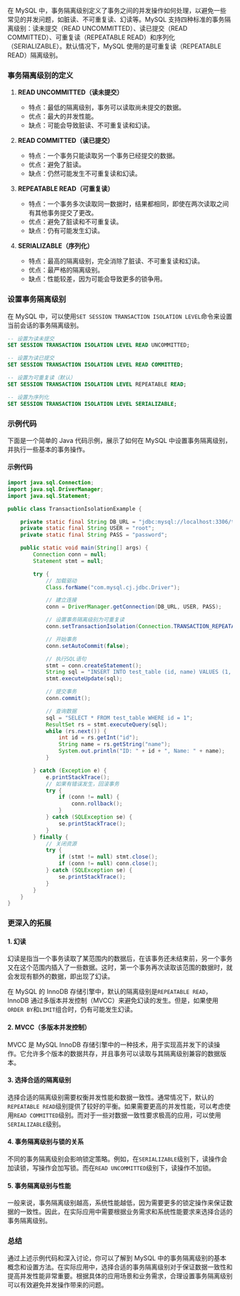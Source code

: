 在 MySQL 中，事务隔离级别定义了事务之间的并发操作如何处理，以避免一些常见的并发问题，如脏读、不可重复读、幻读等。MySQL 支持四种标准的事务隔离级别：读未提交（READ UNCOMMITTED）、读已提交（READ COMMITTED）、可重复读（REPEATABLE READ）和序列化（SERIALIZABLE）。默认情况下，MySQL 使用的是可重复读（REPEATABLE READ）隔离级别。

### 事务隔离级别的定义

1. **READ UNCOMMITTED（读未提交）**

   - 特点：最低的隔离级别，事务可以读取尚未提交的数据。
   - 优点：最大的并发性能。
   - 缺点：可能会导致脏读、不可重复读和幻读。

2. **READ COMMITTED（读已提交）**

   - 特点：一个事务只能读取另一个事务已经提交的数据。
   - 优点：避免了脏读。
   - 缺点：仍然可能发生不可重复读和幻读。

3. **REPEATABLE READ（可重复读）**

   - 特点：一个事务多次读取同一数据时，结果都相同，即使在两次读取之间有其他事务提交了更改。
   - 优点：避免了脏读和不可重复读。
   - 缺点：仍有可能发生幻读。

4. **SERIALIZABLE（序列化）**
   - 特点：最高的隔离级别，完全消除了脏读、不可重复读和幻读。
   - 优点：最严格的隔离级别。
   - 缺点：性能较差，因为可能会导致更多的锁争用。

### 设置事务隔离级别

在 MySQL 中，可以使用`SET SESSION TRANSACTION ISOLATION LEVEL`命令来设置当前会话的事务隔离级别。

```sql
-- 设置为读未提交
SET SESSION TRANSACTION ISOLATION LEVEL READ UNCOMMITTED;

-- 设置为读已提交
SET SESSION TRANSACTION ISOLATION LEVEL READ COMMITTED;

-- 设置为可重复读（默认）
SET SESSION TRANSACTION ISOLATION LEVEL REPEATABLE READ;

-- 设置为序列化
SET SESSION TRANSACTION ISOLATION LEVEL SERIALIZABLE;
```

### 示例代码

下面是一个简单的 Java 代码示例，展示了如何在 MySQL 中设置事务隔离级别，并执行一些基本的事务操作。

#### 示例代码

```java
import java.sql.Connection;
import java.sql.DriverManager;
import java.sql.Statement;

public class TransactionIsolationExample {

    private static final String DB_URL = "jdbc:mysql://localhost:3306/testdb";
    private static final String USER = "root";
    private static final String PASS = "password";

    public static void main(String[] args) {
        Connection conn = null;
        Statement stmt = null;

        try {
            // 加载驱动
            Class.forName("com.mysql.cj.jdbc.Driver");

            // 建立连接
            conn = DriverManager.getConnection(DB_URL, USER, PASS);

            // 设置事务隔离级别为可重复读
            conn.setTransactionIsolation(Connection.TRANSACTION_REPEATABLE_READ);

            // 开始事务
            conn.setAutoCommit(false);

            // 执行SQL语句
            stmt = conn.createStatement();
            String sql = "INSERT INTO test_table (id, name) VALUES (1, 'John')";
            stmt.executeUpdate(sql);

            // 提交事务
            conn.commit();

            // 查询数据
            sql = "SELECT * FROM test_table WHERE id = 1";
            ResultSet rs = stmt.executeQuery(sql);
            while (rs.next()) {
                int id = rs.getInt("id");
                String name = rs.getString("name");
                System.out.println("ID: " + id + ", Name: " + name);
            }

        } catch (Exception e) {
            e.printStackTrace();
            // 如果有错误发生，回滚事务
            try {
                if (conn != null) {
                    conn.rollback();
                }
            } catch (SQLException se) {
                se.printStackTrace();
            }
        } finally {
            // 关闭资源
            try {
                if (stmt != null) stmt.close();
                if (conn != null) conn.close();
            } catch (SQLException se) {
                se.printStackTrace();
            }
        }
    }
}
```

### 更深入的拓展

#### 1. 幻读

幻读是指当一个事务读取了某范围内的数据后，在该事务还未结束前，另一个事务又在这个范围内插入了一些数据。这时，第一个事务再次读取该范围的数据时，就会发现有额外的数据，即出现了幻读。

在 MySQL 的 InnoDB 存储引擎中，默认的隔离级别是`REPEATABLE READ`，InnoDB 通过多版本并发控制（MVCC）来避免幻读的发生。但是，如果使用`ORDER BY`和`LIMIT`组合时，仍有可能发生幻读。

#### 2. MVCC（多版本并发控制）

MVCC 是 MySQL InnoDB 存储引擎中的一种技术，用于实现高并发下的读操作。它允许多个版本的数据共存，并且事务可以读取与其隔离级别兼容的数据版本。

#### 3. 选择合适的隔离级别

选择合适的隔离级别需要权衡并发性能和数据一致性。通常情况下，默认的`REPEATABLE READ`级别提供了较好的平衡。如果需要更高的并发性能，可以考虑使用`READ COMMITTED`级别。而对于一些对数据一致性要求极高的应用，可以使用`SERIALIZABLE`级别。

#### 4. 事务隔离级别与锁的关系

不同的事务隔离级别会影响锁定策略。例如，在`SERIALIZABLE`级别下，读操作会加读锁，写操作会加写锁。而在`READ UNCOMMITTED`级别下，读操作不加锁。

#### 5. 事务隔离级别与性能

一般来说，事务隔离级别越高，系统性能越低，因为需要更多的锁定操作来保证数据的一致性。因此，在实际应用中需要根据业务需求和系统性能要求来选择合适的事务隔离级别。

### 总结

通过上述示例代码和深入讨论，你可以了解到 MySQL 中的事务隔离级别的基本概念和设置方法。在实际应用中，选择合适的事务隔离级别对于保证数据一致性和提高并发性能非常重要。根据具体的应用场景和业务需求，合理设置事务隔离级别可以有效避免并发操作带来的问题。
